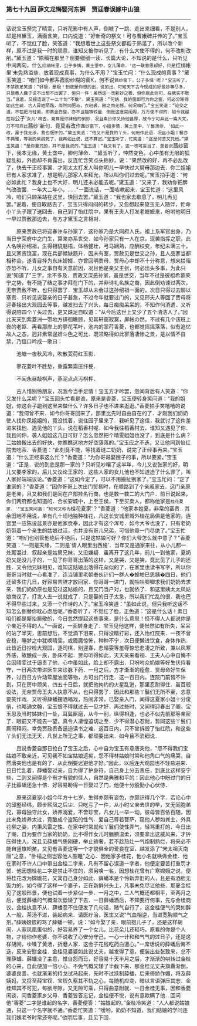 ### 第七十九回 薛文龙悔娶河东狮　贾迎春误嫁中山狼
----
    




话说宝玉祭完了晴雯，只听花影中有人声，倒唬了一跳．走出来细看，不是别人，却是林黛玉，满面含笑，口内说道：“好新奇的祭文！可与曹娥碑并传的了。”宝玉听了，不觉红了脸，笑答道：“我想着世上这些祭文都蹈于熟滥了，所以改个新样，原不过是我一时的顽意，谁知又被你听见了．有什么大使不得的，何不改削改削。”黛玉道：“原稿在那里？倒要细细一读．长篇大论，不知说的是什么，只听见中间两句，什么`红绡帐里，公子多情，黄土垄中，女儿薄命．'这一联意思却好，只是`红绡帐里'未免熟滥些．放着现成真事，为什么不用？"宝玉忙问：“什么现成的真事？"黛玉笑道：“咱们如今都系霞影纱糊的窗К，何不说`茜纱窗下，公子多情'呢？"宝玉听了，不禁跌足笑道：“好极，是极！到底是你想的出，说的出．可知天下古今现成的好景妙事尽多，只是愚人蠢子说不出想不出罢了．但只一件：虽然这一改新妙之极，但你居此则可，在我实不敢当。”说着，又接连说了一二十句"不敢"．黛玉笑道：“何妨．我的窗即可为你之窗，何必分晰得如此生疏．古人异姓陌路，尚然同肥马，衣轻裘，敝之而无憾，何况咱们。”宝玉笑道：“论交之道，不在肥马轻裘，即黄金白璧，亦不当锱铢较量．倒是这唐突闺阁，万万使不得的．如今我越性将`公子'`女儿'改去，竟算是你诔他的倒妙．况且素日你又待他甚厚，故今宁可弃此一篇大文，万不可弃此`茜纱'新句．竟莫若改作`茜纱窗下，小姐多情，黄土垄中，丫鬟薄命．'如此一改，虽于我无涉，我也惬怀的。”黛玉笑道：“他又不是我的丫头，何用作此语．况且小姐丫鬟亦不典雅，等我的紫鹃死了，我再如此说，还不算迟。”宝玉听了，忙笑道：“这是何苦又咒他。”黛玉笑道：“是你要咒的，并不是我说的。”宝玉道：“我又有了，这一改可妥当了．莫若说`茜纱窗下，我本无缘，黄土垄中，卿何薄命．'"黛玉听了，忡然变色，心中虽有无限的狐疑乱拟，外面却不肯露出，反连忙含笑点头称妙，说：“果然改的好．再不必乱改了，快去干正经事罢．才刚太太打发人叫你明儿一早快过大舅母那边去．你二姐姐已有人家求准了，想是明儿那家人来拜允，所以叫你们过去呢。”宝玉拍手道：“何必如此忙？我身上也不大好，明儿还未必能去呢。”黛玉道：“又来了，我劝你把脾气改改罢．一年大二年小，……"一面说话，一面咳嗽起来．宝玉忙道：“这里风冷，咱们只顾呆站在这里，快回去罢。”黛玉道：“我也家去歇息了，明儿再见罢。”说着，便自取路去了．宝玉只得闷闷的转步，又忽想起来黛玉无人随伴，忙命小丫头子跟了送回去．自己到了怡红院中，果有王夫人打发老嬷嬷来，吩咐他明日一早过贾赦那边去，与方才黛玉之言相对．

　　原来贾赦已将迎春许与孙家了．这孙家乃是大同府人氏，祖上系军官出身，乃当日宁荣府中之门生，算来亦系世交．如今孙家只有一人在京，现袭指挥之职，此人名唤孙绍祖，生得相貌魁梧，体格健壮，弓马娴熟，应酬权变，年纪未满三十，且又家资饶富，现在兵部候缺题升．因未有室，贾赦见是世交之孙，且人品家当都相称合，遂青目择为东床娇婿．亦曾回明贾母．贾母心中却不十分称意，想来拦阻亦恐不听，儿女之事自有天意前因，况且他是亲父主张，何必出头多事，为此只说"知道了"三字，余不多及．贾政又深恶孙家，虽是世交，当年不过是彼祖希慕荣宁之势，有不能了结之事才拜在门下的，并非诗礼名族之裔，因此倒劝谏过两次，无奈贾赦不听，也只得罢了．宝玉却从未会过这孙绍祖一面的，次日只得过去聊以塞责．只听见说娶亲的日子甚急，不过今年就要过门的，又见邢夫人等回了贾母将迎春接出大观园去等事，越发扫去了兴头，每日痴痴呆呆的，不知作何消遣．又听得说陪四个丫头过去，更又跌足自叹道：“从今后这世上又少了五个清洁人了。”因此天天到紫菱洲一带地方徘徊瞻顾，见其轩窗寂寞，屏帐の然，不过有几个该班上夜的老妪．再看那岸上的蓼花苇叶，池内的翠荇香菱，也都觉摇摇落落，似有追忆故人之态，迥非素常逞妍斗色之可比．既领略得如此寥落凄惨之景，是以情不自禁，乃信口吟成一歌曰：


　　池塘一夜秋风冷，吹散芰荷红玉影．


　　蓼花菱叶不胜愁，重露繁霜压纤梗．


　　不闻永昼敲棋声，燕泥点点污棋枰．


　　古人惜别怜朋友，况我今当手足情！宝玉方才吟罢，忽闻背后有人笑道：“你又发什么呆呢？"宝玉回头忙看是谁，原来是香菱．宝玉便转身笑问道：“我的姐姐，你这会子跑到这里来做什么？许多日子也不进来逛逛。”香菱拍手笑嘻嘻的说道：“我何曾不来．如今你哥哥回来了，那里比先时自由自在的了．才刚我们奶奶使人找你凤姐姐的，竟没找着，说往园子里来了．我听见了这信，我就讨了这件差进来找他．遇见他的丫头，说在稻香村呢．如今我往稻香村去，谁知又遇见了你．我且问你，袭人姐姐这几日可好？怎么忽然把个晴雯姐姐也没了，到底是什么病？二姑娘搬出去的好快，你瞧瞧这地方好空落落的。”宝玉应之不迭，又让他同到怡红院去吃茶．香菱道：“此刻竟不能，等找着琏二奶奶，说完了正经事再来。”宝玉道：“什么正经事这么忙？"香菱道：“为你哥哥娶嫂子的事，所以要紧。”宝玉道：“正是．说的到底是那一家的？只听见吵嚷了这半年，今儿又说张家的好，明儿又要李家的，后儿又议论王家的．这些人家的女儿他也不知道造了什么罪了，叫人家好端端议论。”香菱道：“这如今定了，可以不用搬扯别家了。”宝玉忙问：“定了谁家的？"香菱道：“因你哥哥上次出门贸易时，在顺路到了个亲戚家去．这门亲原是老亲，且又和我们是同在户部挂名行商，也是数一数二的大门户．前日说起来，你们两府都也知道的．合长安城中，上至王侯，下至买卖人，都称他家是`桂花夏家．'"宝玉笑问道：“如何又称为`桂花夏家'？"香菱道：“他家本姓夏，非常的富贵．其余田地不用说，单有几十顷地独种桂花，凡这长安城里城外桂花局俱是他家的，连宫里一应陈设盆景亦是他家贡奉，因此才有这个浑号．如今大爷也没了，只有老奶奶带着一个亲生的姑娘过活，也并没有哥儿兄弟，可惜他竟一门尽绝了。”宝玉忙道：“咱们也别管他绝后不绝后，只是这姑娘可好？你们大爷怎么就中意了？"香菱笑道：“一则是天缘，二则是`情人眼里出西施'．当年又是通家来往，从小儿都一处厮混过．叙起亲是姑舅兄妹，又没嫌疑．虽离开了这几年，前儿一到他家，夏奶奶又是没儿子的，一见了你哥哥出落的这样，又是哭，又是笑，竟比见了儿子的还胜．又令他兄妹相见，谁知这姑娘出落得花朵似的了，在家里也读书写字，所以你哥哥当时就一心看准了．连当铺里老朝奉伙计们一群人�蛉帕巳思胰�四日，他们还留多住几日，好容易苦辞才放回家．你哥哥一进门，就咕咕唧唧求我们奶奶去求亲．我们奶奶原也是见过这姑娘的，且又门当户对，也就依了．和这里姨太太凤姑娘商议了，打发人去一说就成了．只是娶的日子太急，所以我们忙乱的很．我也巴不得早些过来，又添一个作诗的人了。”宝玉冷笑道：“虽如此说，但只我听这话不知怎么倒替你耽心虑后呢。”香菱听了，不觉红了脸，正色道：“这是什么话！素日咱们都是厮抬厮敬的，今日忽然提起这些事来，是什么意思！怪不得人人都说你是个亲近不得的人。”一面说，一面转身走了．宝玉见他这样，便怅然如有所失，呆呆的站了半天，思前想后，不觉滴下泪来，只得没精打彩，还入怡红院来．一夜不曾安稳，睡梦之中犹唤晴雯，或魇魔惊怖，种种不宁．次日便懒进饮食，身体作热．此皆近日抄检大观园，逐司棋，别迎春，悲晴雯等羞辱惊恐悲凄之所致，兼以风寒外感，故酿成一疾，卧床不起．贾母听得如此，天天亲来看视．王夫人心中自悔不合因晴雯过于逼责了他．心中虽如此，脸上却不露出．只吩咐众奶娘等好生伏侍看守，一日两次带进医生来诊脉下药．一月之后，方才渐渐的痊愈．贾母命好生保养，过百日方许动荤腥油面等物，方可出门行走．这一百日内，连院门前皆不许到，只在房中顽笑．四五十日后，就把他拘约的火星乱迸，那里忍耐得住．虽百般设法，无奈贾母王夫人执意不从，也只得罢了．因此和那些丫鬟们无所不至，恣意耍笑作戏．又听得薛蟠摆酒唱戏，热闹非常，已娶亲入门，闻得这夏家小姐十分俊俏，也略通文翰，宝玉恨不得就过去一见才好．再过些时，又闻得迎春出了阁，宝玉思及当时姊妹们一处，耳鬓厮磨，从今一别，纵得相逢，也必不似先前那等亲密了．眼前又不能去一望，真令人凄惶迫切之至．少不得潜心忍耐，暂同这些丫鬟们厮闹释闷，幸免贾政责备逼迫读书之难．这百日内，只不曾拆毁了怡红院，和这些丫头们无法无天，凡世上所无之事，都顽耍出来．如今且不消细说．


　　且说香菱自那日抢白了宝玉之后，心中自为宝玉有意唐突他，"怨不得我们宝姑娘不敢亲近，可见我不如宝姑娘远矣，怨不得林姑娘时常和他角口气的痛哭，自然唐突他也是有的了．从此倒要远避他才好。”因此，以后连大观园也不轻易进来．日日忙乱着，薛蟠娶过亲，自为得了护身符，自己身上分去责任，到底比这样安宁些，二则又闻得是个有才有貌的佳人，自然是典雅和平的：因此他心中盼过门的日子比薛蟠还急十倍．好容易盼得一日娶过了门，他便十分殷勤小心伏侍．


　　原来这夏家小姐今年方十七岁，生得亦颇有姿色，亦颇识得几个字．若论心中的邱壑经纬，颇步熙凤之后尘．只吃亏了一件，从小时父亲去世的早，又无同胞弟兄，寡母独守此女，娇养溺爱，不啻珍宝，凡女儿一举一动，彼母皆百依百随，因此未免娇养太过，竟酿成个盗跖的性气．爱自己尊若菩萨，窥他人秽如粪土，外具花柳之姿，内秉风雷之性．在家中时常就和丫鬟们使性弄气，轻骂重打的．今日出了阁，自为要作当家的奶奶，比不得作女儿时腼腆温柔，须要拿出这威风来，才钤压得住人，况且见薛蟠气质刚硬，举止骄奢，若不趁热灶一气炮制熟烂，将来必不能自竖旗帜矣，又见有香菱这等一个才貌俱全的爱妾在室，越发添了"宋太祖灭南唐"之意，"卧榻之侧岂容他人酣睡"之心．因他家多桂花，他小名就唤做金桂．他在家时不许人口中带出金桂二字来，凡有不留心误道一字者，他便定要苦打重罚才罢．他因想桂花二字是禁止不住的，须另唤一名，因想桂花曾有广寒嫦娥之说，便将桂花改为嫦娥花，又寓自己身分如此．薛蟠本是个怜新弃旧的人，且是有酒胆无饭力的，如今得了这样一个妻子，正在新鲜兴头上，凡事未免尽让他些．那夏金桂见了这般形景，便也试着一步紧似一步．一月之中，二人气概还都相平，至两月之后，便觉薛蟠的气概渐次低矮了下去．一日薛蟠酒后，不知要行何事，先与金桂商议，金桂执意不从．薛蟠忍不住便发了几句话，赌气自行了，这金桂便气的哭如醉人一般，茶汤不进，装起病来．请医疗治，医生又说"气血相逆，当进宽胸顺气之剂。”薛姨娘恨的骂了薛蟠一顿，说：“如今娶了亲，眼前抱儿子了，还是这样胡闹．人家凤凰蛋似的，好容易养了一个女儿，比花朵儿还轻巧，原看的你是个人物，才给你作老婆．你不说收了心安分守己，一心一计和和气气的过日子，还是这样胡闹，ゆ嗓了黄汤，折磨人家．这会子花钱吃药白遭心。”一席话说的薛蟠后悔不迭，反来安慰金桂．金桂见婆婆如此说丈夫，越发得了意，便装出些张致来，总不理薛蟠．薛蟠没了主意，惟自怨而已，好容易十天半月之后，才渐渐的哄转过金桂的心来，自此便加一倍小心，不免气概又矮了半截下来．那金桂见丈夫旗纛渐倒，婆婆良善，也就渐渐的持戈试马起来．先时不过挟制薛蟠，后来倚娇作媚，将及薛姨妈，又将至薛宝钗．宝钗久察其不轨之心，每随机应变，暗以言语弹压其志．金桂知其不可犯，每欲寻隙，又无隙可乘，只得曲意附就．一日金桂无事，因和香菱闲谈，问香菱家乡父母．香菱皆答忘记，金桂便不悦，说有意欺瞒了他．回问他"香菱"二字是谁起的名字，香菱便答：“姑娘起的。”金桂冷笑道：“人人都说姑娘通，只这一个名字就不通。”香菱忙笑道：“嗳哟，奶奶不知道，我们姑娘的学问连我们姨老爷时常还夸呢。”欲明后事，且见下回．